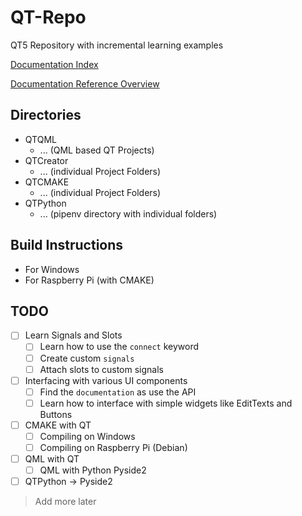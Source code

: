 # QT-Repo

QT5 Repository with incremental learning examples

[Documentation Index](http://doc.qt.io/qt-5/index.html)

[Documentation Reference Overview](http://doc.qt.io/qt-5/reference-overview.html)

## Directories

- QTQML
  - ... (QML based QT Projects)
- QTCreator
    - ... (individual Project Folders)
- QTCMAKE
    - ... (individual Project Folders)
- QTPython
    - ... (pipenv directory with individual folders)

## Build Instructions

- For Windows
- For Raspberry Pi (with CMAKE)

## TODO

- [ ] Learn Signals and Slots
    - [ ] Learn how to use the `connect` keyword
    - [ ] Create custom `signals`
    - [ ] Attach slots to custom signals
- [ ] Interfacing with various UI components
    - [ ] Find the `documentation` as use the API
    - [ ] Learn how to interface with simple widgets like EditTexts and Buttons
- [ ] CMAKE with QT
    - [ ] Compiling on Windows
    - [ ] Compiling on Raspberry Pi (Debian)
- [ ] QML with QT
    - [ ] QML with Python Pyside2
- [ ] QTPython -> Pyside2

> Add more later

